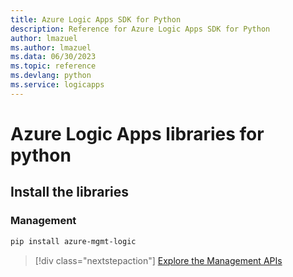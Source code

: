 ```yaml
---
title: Azure Logic Apps SDK for Python
description: Reference for Azure Logic Apps SDK for Python
author: lmazuel
ms.author: lmazuel
ms.data: 06/30/2023
ms.topic: reference
ms.devlang: python
ms.service: logicapps
---
```

# Azure Logic Apps libraries for python

## Install the libraries


### Management

```bash
pip install azure-mgmt-logic
```
> [!div class="nextstepaction"]
> [Explore the Management APIs](/python/api/azure-mgmt-logic)